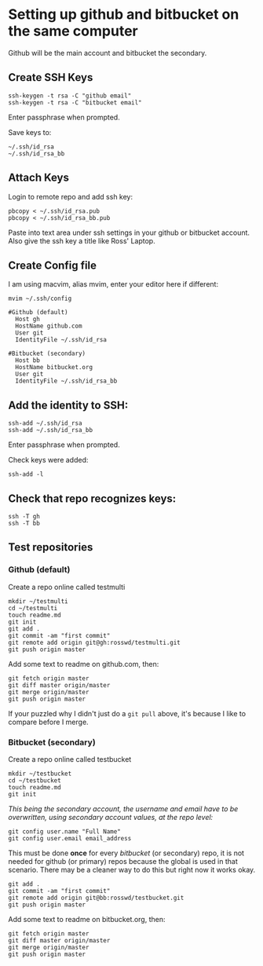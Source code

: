 # Setting up github and bitbucket on the same computer
Github will be the main account and bitbucket the secondary.

## Create SSH Keys  

```shell
ssh-keygen -t rsa -C "github email"
ssh-keygen -t rsa -C "bitbucket email"
```
Enter passphrase when prompted.

Save keys to:  

`~/.ssh/id_rsa`  
`~/.ssh/id_rsa_bb`  

## Attach Keys  
Login to remote repo and add ssh key:

```shell
pbcopy < ~/.ssh/id_rsa.pub
pbcopy < ~/.ssh/id_rsa_bb.pub
```

Paste into text area under ssh settings in your github or bitbucket account.
Also give the ssh key a title like Ross' Laptop.  

## Create Config file  
I am using macvim, alias mvim, enter your editor here if different:

`mvim ~/.ssh/config`

```vim
#Github (default)
  Host gh
  HostName github.com
  User git
  IdentityFile ~/.ssh/id_rsa

#Bitbucket (secondary)
  Host bb
  HostName bitbucket.org
  User git
  IdentityFile ~/.ssh/id_rsa_bb
```  

## Add the identity to SSH:  

```shell
ssh-add ~/.ssh/id_rsa
ssh-add ~/.ssh/id_rsa_bb
```

Enter passphrase when prompted.

Check keys were added:

`ssh-add -l`  

## Check that repo recognizes keys:  

```shell
ssh -T gh
ssh -T bb
```  

## Test repositories  

### Github (default)
Create a repo online called testmulti

```shell
mkdir ~/testmulti
cd ~/testmulti
touch readme.md
git init
git add .
git commit -am "first commit"
git remote add origin git@gh:rosswd/testmulti.git
git push origin master
```

Add some text to readme on github.com, then:

```shell
git fetch origin master
git diff master origin/master
git merge origin/master
git push origin master
```

If your puzzled why I didn't just do a `git pull` above, it's because I like to compare before I merge.

### Bitbucket (secondary)
Create a repo online called testbucket

```shell
mkdir ~/testbucket
cd ~/testbucket
touch readme.md
git init
```

*This being the secondary account, the username and email have to be
overwritten, using secondary account values, at the repo level:*

```shell
git config user.name "Full Name"
git config user.email email_address
```

This must be done **once** for every *bitbucket* (or secondary) repo, it is not needed for github (or primary) repos because the global is used in that scenario. There may be a cleaner way to do this but right now it works okay.  

```shell
git add .
git commit -am "first commit"
git remote add origin git@bb:rosswd/testbucket.git
git push origin master
```  

Add some text to readme on bitbucket.org, then:  

```shell
git fetch origin master
git diff master origin/master
git merge origin/master
git push origin master
```

